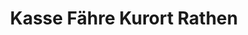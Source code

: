 ---
title: "Kasse Fähre Kurort Rathen"
url: /kurort-rathen/kasse-faehre-kurort-rathen/
shop: Tickets
---